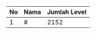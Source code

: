 | No | Nama            | Jumlah Level |
|----|-----------------|--------------|
| 1  | #    |    2152        |
